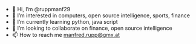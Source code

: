 - 👋 Hi, I’m @ruppmanf29
- 👀 I’m interested in computers, open source intelligence, sports, finance
- 🌱 I’m currently learning python, java script
- 💞️ I’m looking to collaborate on finance, open source intelligence
- 📫 How to reach me manfred.rupp@gmx.at

<!---
ruppmanf29/ruppmanf29 is a ✨ special ✨ repository because its `README.md` (this file) appears on your GitHub profile.
You can click the Preview link to take a look at your changes.
--->
